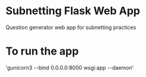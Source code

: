 # Subnetting Flask Web App
Question generator web app for subnetting practices 

# To run the app
'gunicorn3 --bind 0.0.0.0:8000 wsgi:app --daemon'

